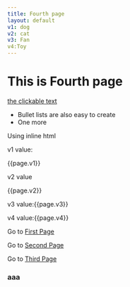 ```yaml
---
title: Fourth page
layout: default
v1: dog
v2: cat
v3: Fan
v4:Toy
---
```


# This is Fourth page

[the clickable text](http://xlson.com/)

* Bullet lists are also easy to create
* One more

Using inline html

v1 value:
<p>{{page.v1}}</p>

v2 value
<p>{{page.v2}}</p>


<p>v3 value:{{page.v3}}</p>
 

<p>v4 value:{{page.v4}}</p>
 
Go to [First Page](index.html)


Go to [Second Page](secpg.html)

Go to [Third Page](third.html)

### aaa